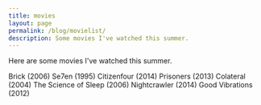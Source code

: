 ```yaml
---
title: movies
layout: page
permalink: /blog/movielist/
description: Some movies I've watched this summer.
---
```

<p>Here are some movies I've watched this summer.</p>
Brick (2006)  
Se7en (1995)  
Citizenfour (2014)    
Prisoners (2013)  
Colateral (2004)  
The Science of Sleep (2006)  
Nightcrawler (2014)  
Good Vibrations (2012)